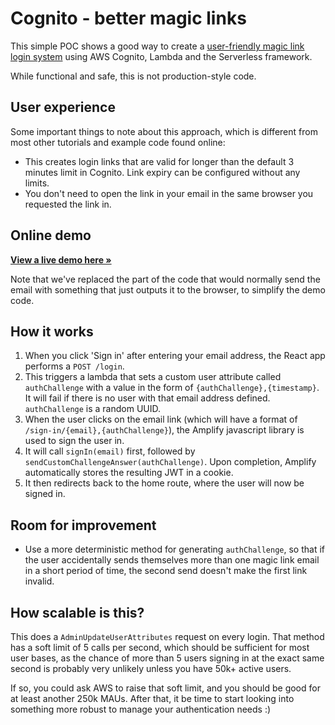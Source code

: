 # Cognito - better magic links

This simple POC shows a good way to create a [user-friendly magic link login system](https://uxdesign.cc/user-friendly-magic-links-e39023ec3e2) using AWS Cognito, Lambda and the Serverless framework.

While functional and safe, this is not production-style code.

## User experience

Some important things to note about this approach, which is different from most other tutorials and example code found online:

* This creates login links that are valid for longer than the default 3 minutes limit in Cognito. Link expiry can be configured without any limits.
* You don't need to open the link in your email in the same browser you requested the link in.


## Online demo

[**View a live demo here »**](https://h7swmj8oc1.execute-api.eu-west-1.amazonaws.com/dev/)

Note that we've replaced the part of the code that would normally send the email with something that just outputs it to the browser, to simplify the demo code.


## How it works

1. When you click 'Sign in' after entering your email address, the React app performs a `POST /login`.
2. This triggers a lambda that sets a custom user attribute called `authChallenge` with a value in the form of `{authChallenge},{timestamp}`. It will fail if there is no user with that email address defined. `authChallenge` is a random UUID.
3. When the user clicks on the email link (which will have a format of `/sign-in/{email},{authChallenge}`), the Amplify javascript library is used to sign the user in.
4. It will call `signIn(email)` first, followed by `sendCustomChallengeAnswer(authChallenge)`. Upon completion, Amplify automatically stores the resulting JWT in a cookie.
5. It then redirects back to the home route, where the user will now be signed in.


## Room for improvement

* Use a more deterministic method for generating `authChallenge`, so that if the user accidentally sends themselves more than one magic link email in a short period of time, the second send doesn't make the first link invalid.


## How scalable is this?

This does a `AdminUpdateUserAttributes` request on every login. That method has a soft limit of 5 calls per second, which should be sufficient for most user bases, as the chance of more than 5 users signing in at the exact same second is probably very unlikely unless you have 50k+ active users.

If so, you could ask AWS to raise that soft limit, and you should be good for at least another 250k MAUs. After that, it be time to start looking into something more robust to manage your authentication needs :)
